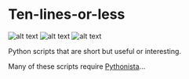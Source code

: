 Ten-lines-or-less
=================

![alt text](https://img.shields.io/badge/Python-2.7-blue.svg "Python 2.7")
![alt text](https://img.shields.io/badge/Python-3.x-blue.svg "Python 3.5")
![alt text](https://img.shields.io/travis/cclauss/Ten-lines-or-less/master.svg?logo=travis "Travis CI")

Python scripts that are short but useful or interesting.

Many of these scripts require [Pythonista]...

[Pythonista]: http://omz-software.com/pythonista
